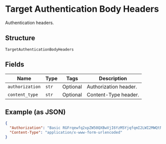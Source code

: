 
# Target Authentication Body Headers

Authentication headers.

## Structure

`TargetAuthenticationBodyHeaders`

## Fields

| Name | Type | Tags | Description |
|  --- | --- | --- | --- |
| `authorization` | `str` | Optional | Authorization header. |
| `content_type` | `str` | Optional | Content-Type header. |

## Example (as JSON)

```json
{
  "Authorization": "Basic RGFrqewfq2xpZW50QXBwVjI6YzM5YjqfqmI2LWI2MWQtNDRlZTQ5MmM1YTRk",
  "Content-Type": "application/x-www-form-urlencoded"
}
```

